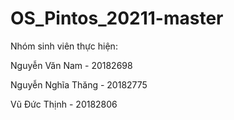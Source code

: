 # OS_Pintos_20211-master
Nhóm sinh viên thực hiện: 

Nguyễn Văn Nam - 20182698

Nguyễn Nghĩa Thăng - 20182775

Vũ Đức Thịnh - 20182806
